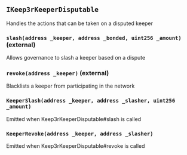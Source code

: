 ## `IKeep3rKeeperDisputable`

Handles the actions that can be taken on a disputed keeper




### `slash(address _keeper, address _bonded, uint256 _amount)` (external)

Allows governance to slash a keeper based on a dispute




### `revoke(address _keeper)` (external)

Blacklists a keeper from participating in the network





### `KeeperSlash(address _keeper, address _slasher, uint256 _amount)`

Emitted when Keep3rKeeperDisputable#slash is called




### `KeeperRevoke(address _keeper, address _slasher)`

Emitted when Keep3rKeeperDisputable#revoke is called






